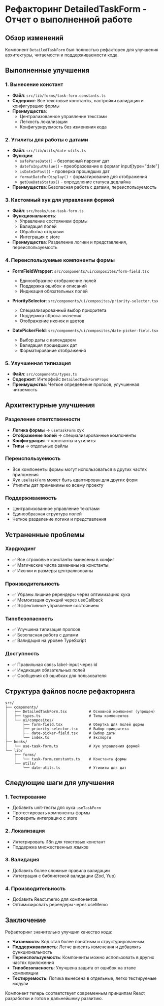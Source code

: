 # Рефакторинг DetailedTaskForm - Отчет о выполненной работе

## Обзор изменений

Компонент `DetailedTaskForm` был полностью рефакторен для улучшения архитектуры, читаемости и поддерживаемости кода.

## Выполненные улучшения

### 1. Вынесение констант
- **Файл**: `src/lib/forms/task-form.constants.ts`
- **Содержит**: Все текстовые константы, настройки валидации и конфигурацию формы
- **Преимущества**:
  - Централизованное управление текстами
  - Легкость локализации
  - Конфигурируемость без изменения кода

### 2. Утилиты для работы с датами
- **Файл**: `src/lib/utils/date-utils.ts`
- **Функции**:
  - `safeParseDate()` - безопасный парсинг дат
  - `dateToInputValue()` - преобразование в формат input[type="date"]
  - `isDateInPast()` - проверка прошедших дат
  - `formatDateForDisplay()` - форматирование для отображения
  - `getDueDateStatus()` - определение статуса дедлайна
- **Преимущества**: Безопасная работа с датами, переиспользуемость

### 3. Кастомный хук для управления формой
- **Файл**: `src/hooks/use-task-form.ts`
- **Функциональность**:
  - Управление состоянием формы
  - Валидация полей
  - Обработка отправки
  - Интеграция с store
- **Преимущества**: Разделение логики и представления, переиспользуемость

### 4. Переиспользуемые компоненты формы
- **FormFieldWrapper**: `src/components/ui/composites/form-field.tsx`
  - Единообразное отображение полей
  - Поддержка ошибок и описаний
  - Индикация обязательных полей

- **PrioritySelector**: `src/components/ui/composites/priority-selector.tsx`
  - Специализированный выбор приоритета
  - Поддержка сброса значения
  - Отображение иконок и цветов

- **DatePickerField**: `src/components/ui/composites/date-picker-field.tsx`
  - Выбор даты с календарем
  - Валидация прошедших дат
  - Форматирование отображения

### 5. Улучшенная типизация
- **Файл**: `src/components/types.ts`
- **Содержит**: Интерфейс `DetailedTaskFormProps`
- **Преимущества**: Четкое определение пропсов, улучшенная читаемость

## Архитектурные улучшения

### Разделение ответственности
- **Логика формы** → `useTaskForm` хук
- **Отображение полей** → специализированные компоненты
- **Конфигурация** → константы и утилиты
- **Типы** → отдельные файлы

### Переиспользуемость
- Все компоненты формы могут использоваться в других частях приложения
- Хук `useTaskForm` может быть адаптирован для других форм
- Утилиты дат применимы ко всему проекту

### Поддерживаемость
- Централизованное управление текстами
- Единообразная структура полей
- Четкое разделение логики и представления

## Устраненные проблемы

### Хардкодинг
- ✅ Все строковые константы вынесены в конфиг
- ✅ Магические числа заменены на константы
- ✅ Иконки и размеры централизованы

### Производительность
- ✅ Убраны лишние ререндеры через оптимизацию хука
- ✅ Мемоизация функций через useCallback
- ✅ Эффективное управление состоянием

### Типобезопасность
- ✅ Улучшена типизация пропсов
- ✅ Безопасная работа с датами
- ✅ Валидация на уровне TypeScript

### Доступность
- ✅ Правильная связь label-input через id
- ✅ Индикация обязательных полей
- ✅ Сообщения об ошибках для пользователя

## Структура файлов после рефакторинга

```
src/
├── components/
│   ├── DetailedTaskForm.tsx          # Основной компонент (упрощен)
│   ├── types.ts                      # Типы компонентов
│   └── ui/composites/
│       ├── form-field.tsx            # Обертка для полей формы
│       ├── priority-selector.tsx     # Выбор приоритета
│       ├── date-picker-field.tsx     # Выбор даты
│       └── index.ts                  # Экспорты
├── hooks/
│   └── use-task-form.ts              # Хук управления формой
└── lib/
    ├── forms/
    │   └── task-form.constants.ts    # Константы формы
    └── utils/
        └── date-utils.ts             # Утилиты для дат
```

## Следующие шаги для улучшения

### 1. Тестирование
- Добавить unit-тесты для хука `useTaskForm`
- Протестировать компоненты формы
- Проверить интеграцию с store

### 2. Локализация
- Интегрировать i18n для текстовых констант
- Поддержка множественных языков

### 3. Валидация
- Добавить более сложные правила валидации
- Интеграция с библиотекой валидации (Zod, Yup)

### 4. Производительность
- Добавить React.memo для компонентов
- Оптимизировать ререндеры через useMemo

## Заключение

Рефакторинг значительно улучшил качество кода:
- **Читаемость**: Код стал более понятным и структурированным
- **Поддерживаемость**: Легче вносить изменения и добавлять функциональность
- **Переиспользуемость**: Компоненты можно использовать в других частях приложения
- **Типобезопасность**: Улучшена защита от ошибок на этапе компиляции
- **Тестируемость**: Логика вынесена в отдельные, легко тестируемые модули

Компонент теперь соответствует современным принципам React разработки и готов к дальнейшему развитию.
